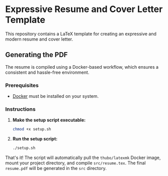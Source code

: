 # Expressive Resume and Cover Letter Template

This repository contains a LaTeX template for creating an expressive and modern resume and cover letter.

## Generating the PDF

The resume is compiled using a Docker-based workflow, which ensures a consistent and hassle-free environment.

### Prerequisites

- [Docker](https://docs.docker.com/get-docker/) must be installed on your system.

### Instructions

1.  **Make the setup script executable:**
    ```bash
    chmod +x setup.sh
    ```

2.  **Run the setup script:**
    ```bash
    ./setup.sh
    ```

That's it! The script will automatically pull the `thubo/latexmk` Docker image, mount your project directory, and compile `src/resume.tex`. The final `resume.pdf` will be generated in the `src` directory.